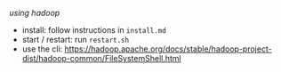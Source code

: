 _using hadoop_

-   install: follow instructions in `install.md`
-   start / restart: run `restart.sh`
-   use the cli: https://hadoop.apache.org/docs/stable/hadoop-project-dist/hadoop-common/FileSystemShell.html
